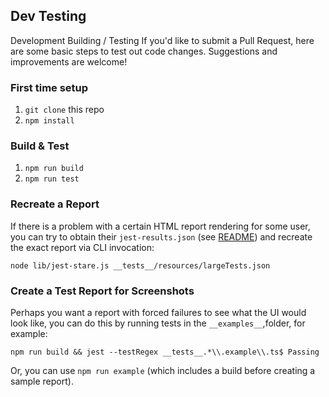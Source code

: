 ## Dev Testing

Development Building / Testing
If you'd like to submit a Pull Request, here are some basic steps to test out code changes.  Suggestions and improvements are welcome!

### First time setup

1. `git clone` this repo
2. `npm install`

### Build & Test

1. `npm run build`
2. `npm run test`

### Recreate a Report

If there is a problem with a certain HTML report rendering for some user, you can try to obtain their `jest-results.json` (see [README](/README.md#config)) and recreate the exact report via CLI invocation:

`node lib/jest-stare.js __tests__/resources/largeTests.json`

### Create a Test Report for Screenshots

Perhaps you want a report with forced failures to see what the UI would look like, you can do this by running tests in the `__examples__`,folder, for example:

`npm run build && jest --testRegex __tests__.*\\.example\\.ts$ Passing`

Or, you can use `npm run example` (which includes a build before creating a sample report).
